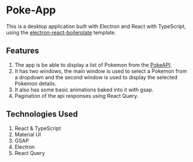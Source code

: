 # Poke-App

This is a desktop application built with Electron and React with TypeScript, using the [electron-react-boilerplate](https://github.com/electron-react-boilerplate/electron-react-boilerplate) template.

## Features

1. The app is be able to display a list of Pokemon from the [PokeAPI](https://pokeapi.co/).
2. It has two windows, the main window is used to select a Pokemon from a dropdown and the second window is used to display the selected Pokemon details.
3. It also has some basic animations baked into it with gsap.
4. Pagination of the api responses using React Query.

## Technologies Used

1. React & TypeScript
2. Material UI
3. GSAP
4. Electron
5. React Query
